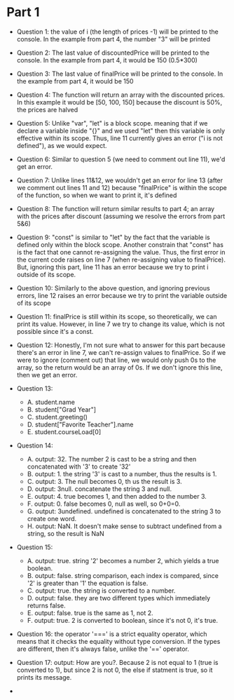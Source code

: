 # Part 1
- Question 1: the value of i (the length of prices -1) will be printed to the console. In the example from part 4, the number "3" will be printed

- Question 2: The last value of discountedPrice will be printed to the console. In the example from part 4, it would be 150 (0.5*300)

- Question 3: The last value of finalPrice will be printed to the console. In the example from part 4, it would be 150

- Question 4: The function will return an array with the discounted prices. In this example it would be [50, 100, 150] because the discount is 50%, the prices are halved

- Question 5: Unlike "var", "let" is a block scope. meaning that if we declare a variable inside "{}" and we used "let" then this variable is only effective within its scope. Thus, line 11 currently gives an error ("i is not defined"), as we would expect.

- Question 6: Similar to question 5 (we need to comment out line 11), we'd get an error.

- Question 7: Unlike lines 11&12, we wouldn't get an error for line 13 (after we comment out lines 11 and 12) because "finalPrice" is within the scope of the function, so when we want to print it, it's defined

- Question 8: The function will return similar results to part 4; an array with the prices after discount (assuming we resolve the errors from part 5&6)

- Question 9: "const" is similar to "let" by the fact that the variable is defined only within the block scope. Another constrain that "const" has is the fact that one cannot re-assigning the value. Thus, the first error in the current code raises on line 7 (when re-assigning value to finalPrice). But, ignoring this part, line 11 has an error because we try to print i outside of its scope. 

- Question 10: Similarly to the above question, and ignoring previous errors, line 12 raises an error because we try to print the variable outside of its scope

- Question 11: finalPrice is still within its scope, so theoretically, we can print its value. However, in line 7 we try to change its value, which is not possible since it's a const. 

- Question 12: Honestly, I'm not sure what to answer for this part because there's an error in line 7, we can't re-assign values to finalPrice. So if we were to ignore (comment out) that line, we would only push 0s to the array, so the return would be an array of 0s. If we don't ignore this line, then we get an error. 

- Question 13:
    - A. student.name
    - B. student["Grad Year"]
    - C. student.greeting()
    - D. student["Favorite Teacher"].name
    - E. student.courseLoad[0]

- Question 14:
    - A. output: 32. The number 2 is cast to be a string and then concatenated with '3' to create '32'
    - B. output: 1. the string '3' is cast to a number, thus the results is 1.
    - C. output: 3. The null becomes 0, th us the result is 3.
    - D. output: 3null. concatenate the string 3 and null.
    - E. output: 4. true becomes 1, and then added to the number 3.
    - F. output: 0. false becomes 0, null as well, so 0+0=0.
    - G. output: 3undefined. undefined is concatenated to the string 3 to create one word.
    - H. output: NaN. It doesn't make sense to subtract undefined from a string, so the result is NaN

- Question 15:
    - A. output: true. string '2' becomes a number 2, which yields a true boolean.
    - B. output: false. string comparison, each index is compared, since '2' is greater than '1' the equation is false.
    - C. output: true. the string is converted to a number.
    - D. output: false. they are two different types which immediately returns false.
    - E. output: false. true is the same as 1, not 2.
    - F. output: true. 2 is converted to boolean, since it's not 0, it's true.

- Question 16: the operator '===' is a strict equality operator, which means that it checks the equality without type conversion. If the types are different, then it's always false, unlike the '==' operator.

- Question 17: output: How are you?. Because 2 is not equal to 1 (true is converted to 1), but since 2 is not 0, the else if statment is true, so it prints its message.

- 

